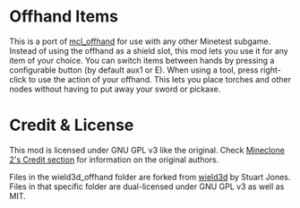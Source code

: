 # Offhand Items
This is a port of [mcl_offhand](https://github.com/MineClone2/MineClone2/tree/master/mods/HUD/mcl_offhand) for use with any other Minetest subgame.
Instead of using the offhand as a shield slot, this mod lets you use it for any item of your choice.
You can switch items between hands by pressing a configurable button (by default aux1 or E). When using a tool, press right-click to use the action of your offhand.
This lets you place torches and other nodes without having to put away your sword or pickaxe.

# Credit & License
This mod is licensed under GNU GPL v3 like the original.
Check [Mineclone 2's Credit section](https://github.com/MineClone2/MineClone2/blob/master/CREDITS.md) for information on the original authors.

Files in the wield3d_offhand folder are forked from [wield3d](https://github.com/stujones11/wield3d) by Stuart Jones. Files in that specific folder are dual-licensed under GNU GPL v3 as well as MIT.